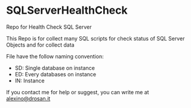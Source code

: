 # SQLServerHealthCheck
Repo for Health Check SQL Server

This Repo is for collect many SQL scripts for check status of SQL Server Objects and for collect data

File have the follow naming convention:
- SD: Single database on instance
- ED: Every databases on instance
- IN: Instance

If you contact me for help or suggest, you can write me at alexino@drosan.it
